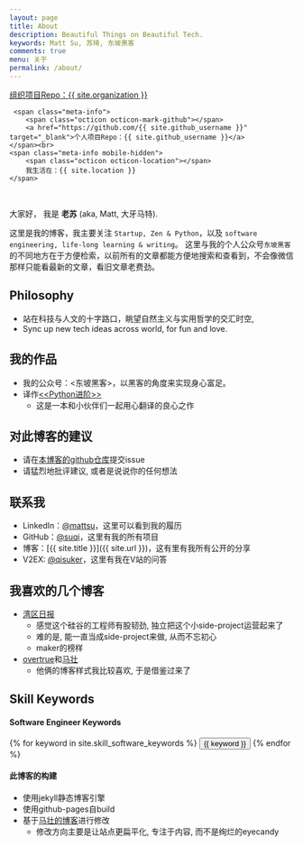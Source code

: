 ```yaml
---
layout: page
title: About
description: Beautiful Things on Beautiful Tech.
keywords: Matt Su, 苏琦, 东坡黑客
comments: true
menu: 关于
permalink: /about/
---
```


<div class="collection-info">
    <span class="meta-info">
        <span class="octicon octicon-organization"></span>
        <a href="{{ site.organization_url }}" target="_blank">组织项目Repo：{{ site.organization }} </a>
    </span><br>

     <span class="meta-info">
        <span class="octicon octicon-mark-github"></span>
        <a href="https://github.com/{{ site.github_username }}" target="_blank">个人项目Repo：{{ site.github_username }}</a>
    </span><br>
    <span class="meta-info mobile-hidden">
        <span class="octicon octicon-location"></span>
        我生活在：{{ site.location }} 
    </span>
</div>
<br>

大家好， 我是 **老苏** (aka, Matt, 大牙马特). 

这里是我的博客，我主要关注 `Startup, Zen & Python`，以及 `software engineering, life-long learning & writing`。
这里与我的个人公众号`东坡黑客`的不同地方在于方便检索，以前所有的文章都能方便地搜索和查看到，不会像微信那样只能看最新的文章，看旧文章老费劲。


## Philosophy
- 站在科技与人文的十字路口，眺望自然主义与实用哲学的交汇时空, 
- Sync up new tech ideas across world, for fun and love.



## 我的作品
- 我的公众号：<东坡黑客>，以黑客的角度来实现身心富足。
- 译作[<<Python进阶>>](http://interpy.eastlakeside.com/)
	- 这是一本和小伙伴们一起用心翻译的良心之作

## 对此博客的建议
- 请在[本博客的github仓库](https://github.com/suqi/suqi.github.io/issues)提交issue
- 请猛烈地批评建议, 或者是说说你的任何想法

## 联系我
* LinkedIn：[@mattsu](https://www.linkedin.com/in/mattsu)，这里可以看到我的履历
* GitHub：[@suqi](https://github.com/suqi)，这里有我的所有项目
* 博客：[{{ site.title }}]({{ site.url }})，这有里有我所有公开的分享
* V2EX: [@qisuker](https://www.v2ex.com/member/qisuker)，这里有我在V站的问答

## 我喜欢的几个博客
- [湾区日报](https://wanqu.co/)
    - 感觉这个硅谷的工程师有股韧劲, 独立把这个小side-project运营起来了
    - 难的是, 能一直当成side-project来做, 从而不忘初心
    - maker的榜样
- [overtrue](https://github.com/overtrue/overtrue.github.io)和[马壮](http://mazhuang.org)
    - 他俩的博客样式我比较喜欢, 于是借鉴过来了


## Skill Keywords

#### Software Engineer Keywords
<div class="btn-inline">
    {% for keyword in site.skill_software_keywords %}
    <button class="btn btn-outline" type="button">{{ keyword }}</button>
    {% endfor %}
</div>

#### 此博客的构建
- 使用jekyll静态博客引擎
- 使用github-pages自build
- 基于[马壮的博客](https://github.com/mzlogin/mzlogin.github.io)进行修改
    - 修改方向主要是让站点更扁平化, 专注于内容, 而不是绚烂的eyecandy

